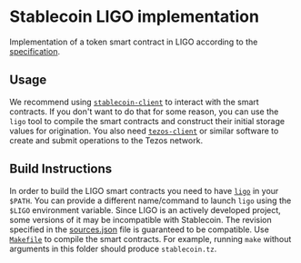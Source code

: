 <!--
SPDX-FileCopyrightText: 2020 TQ Tezos
SPDX-License-Identifier: MIT
-->
# Stablecoin LIGO implementation

Implementation of a token smart contract in LIGO according to the [specification](/docs/specification.md).

## Usage

We recommend using [`stablecoin-client`](/haskell/README.md#client) to interact with the smart contracts.
If you don't want to do that for some reason, you can use the `ligo` tool to compile the smart contracts and construct their initial storage values for origination.
You also need [`tezos-client`](http://tezos.gitlab.io/introduction/howtoget.html) or similar software to create and submit operations to the Tezos network.

## Build Instructions

In order to build the LIGO smart contracts you need to have [`ligo`](https://ligolang.org/) in your `$PATH`.
You can provide a different name/command to launch `ligo` using the `$LIGO` environment variable.
Since LIGO is an actively developed project, some versions of it may be incompatible with Stablecoin.
The revision specified in the [sources.json](/nix/sources.json) file is guaranteed to be compatible.
Use [`Makefile`](/ligo/Makefile) to compile the smart contracts.
For example, running `make` without arguments in this folder should produce `stablecoin.tz`.
